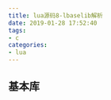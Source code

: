 ```yaml
---
title: lua源码8-lbaselib解析
date: 2019-01-28 17:52:40
tags:
- c
categories:
- lua
---
```



###

## 基本库
